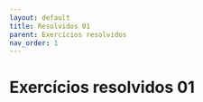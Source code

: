 ```yaml
---
layout: default
title: Resolvidos 01
parent: Exercícios resolvidos
nav_order: 1
---
```


# Exercícios resolvidos 01

